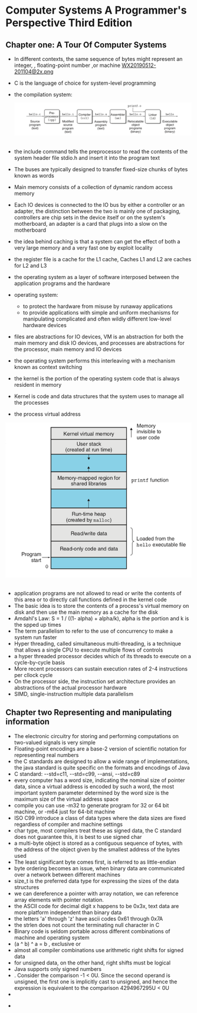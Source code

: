 

# Computer Systems A Programmer's Perspective Third Edition

## Chapter one: A Tour Of Computer Systems

* In different contexts, the same sequence of bytes might represent an integer, , floating-point number ,or machine WX20190512-201104@2x.png

* C is the language of choice for system-level programming

* the compilation system:

  <div align="center"> <img src="pics/WX20190512-201104@2x.png" width="600
    "/> </div><br>

* the include command tells the preprocessor to read the contents of the system header file stdio.h and insert it into the program text
* The buses are typically designed to transfer fixed-size chunks of bytes known as words
* Main memory consists of a collection of dynamic random access memory
* Each IO devices is connected to the IO bus by either a controller or an adapter, the distinction between the two is mainly one of packaging, controllers are chip sets in the device itself or on the system's motherboard, an adapter is a card that plugs into a slow on the motherboard
* the idea behind caching is that a system can get the effect of both a very large memory and a very fast one by exploit locality
* the register file is a cache for the L1 cache, Caches L1 and L2 are caches for L2 and L3
* the operating system as a layer of software interposed between the application programs and the hardware
* operating system:
  * to protect the hardware from misuse by runaway applications
  * to provide applications with simple and uniform mechanisms for manipulating complicated and often wildly different low-level hardware devices

* files are abstractions for IO devices, VM is an abstraction for both the main memory and disk IO devices, and processes are abstractions for the processor, main memory and IO devices
* the operating system performs this interleaving with a mechanism known as context switching
* the kernel is the portion of the operating system code that is always resident in memory
* Kernel is code and data structures that the system uses to manage all the processes
* the process virtual address

<div align="center"> <img src="pics/WX20190512-225319@2x.png" width="600
  "/> </div><br>

* application programs are not allowed to read or write the contents of this area or to directly call functions defined in the kernel code
* The basic idea is to store the contents of a process's virtual memory on disk and then use the main memory as a cache for the disk
* Amdahl's Law: S = 1 / ((1- alpha) + alpha/k), alpha is the portion and k is the spped up times
* The term parallelism to refer to the use of concurrency to make a system run faster
* Hyper threading, called simultaneous multi-threading, is a technique that allows a single CPU to execute multiple flows of controls
* a hyper threaded processor decides which of its threads to execute on a cycle-by-cycle basis
* More recent processors can sustain execution rates of 2-4 instructions per cllock cycle
* On the processor side, the instruction set architecture provides an abstractions of the actual processor hardware
* SIMD, single-instruction multiple data parallelism



## Chapter two Representing and manipulating information

* The electronic circuitry for storing and performing computations on two-valued signals is very simple
* Floating-point encodings are a base-2 version of scientific notation for representing real numbers
* the C standards are designed to allow a wide range of implementations, the java standard is quite specific on the formats and encodings of Java
* C standard: --std=c11, --std=c99, --ansi, --std=c89
* every computer has a word size, indicating the nominal size of pointer data, since a virtual address is encoded by such a word, the most important system parameter determined by the word size is the maximum size of the virtual address space
* compile you can use -m32 to generate program for 32 or 64 bit machine, or -m64 just for 64-bit machine
* ISO C99 introduce a class of data types where the data sizes are fixed regardless of compiler and machine settings
* char type, most compilers treat these as signed data, the C standard does not guarantee this, it is best to use signed char
* a multi-byte object is stored as a contiguous sequence of bytes, with the address of the object given by the smallest address of the bytes used
* The least significant byte comes first, is referred to as little-endian
* byte ordering becomes an issue, when binary data are communicated over a network between different machines
* size_t is the preferred data type for expressing the sizes of the data structures
* we can dereference a pointer with array notation, we can reference array elements with pointer notation.
* the ASCII code for decimal digit x happens to be 0x3x, text data are more platform independent than binary data
* the letters 'a' through 'z' have ascii codes 0x61 through 0x7A
* the strlen does not count the terminating null character in C
* Binary code is seldom portable across different combinations of machine and operating system
* (a ^ b) ^ a = b , exclusive or
* almost all compiler combinations use arithmetic right shifts for signed data
* for unsigned data, on the other hand, right shifts must be logical
* Java supports only signed numbers
* . Consider the comparison -1 < 0U. Since the second operand is unsigned, the first one is implicitly cast to unsigned, and hence the expression is equivalent to the comparison 4294967295U < 0U
* 
>>>>

* 